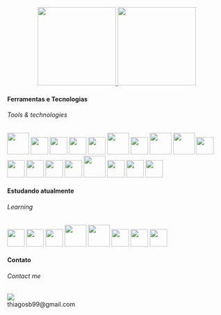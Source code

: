 <div align="center">
  <a href="https://github.com/Thiagosb99">
    <img height="180em" src="https://github-readme-stats.vercel.app/api?username=Thiagosb99&show_icons=true&theme=tokyonight&include_all_commits=true&count_private=true&exclude_repo=Thiagosb99"/>
    <img height="180em" src="https://github-readme-stats.vercel.app/api/top-langs/?username=Thiagosb99&layout=compact&langs_count=10&theme=tokyonight"/>
  </a>
</div>

#### Ferramentas e Tecnologias
###### Tools & technologies

<div>
  <img width="50" src="https://cdn.jsdelivr.net/gh/devicons/devicon/icons/php/php-original.svg" />
  <img width="40" src="https://cdn.jsdelivr.net/gh/devicons/devicon/icons/python/python-original.svg" />
  <img width="40" src="https://cdn.jsdelivr.net/gh/devicons/devicon/icons/javascript/javascript-original.svg" />
  <img width="40" src="https://cdn.jsdelivr.net/gh/devicons/devicon/icons/laravel/laravel-plain.svg" />
  <img width="40" src="https://cdn.jsdelivr.net/gh/devicons/devicon/icons/google/google-original.svg" />
  <img width="50" src="https://cdn.jsdelivr.net/gh/devicons/devicon/icons/mysql/mysql-original-wordmark.svg" />
  <img width="40" src="https://cdn.jsdelivr.net/gh/devicons/devicon/icons/git/git-original.svg" />
  <img width="50" src="https://cdn.jsdelivr.net/gh/devicons/devicon/icons/docker/docker-original.svg" />
  <img width="50" src="https://cdn.jsdelivr.net/gh/devicons/devicon/icons/django/django-plain-wordmark.svg" />
  <img width="40" src="https://cdn.jsdelivr.net/gh/devicons/devicon/icons/react/react-original.svg" />
  <img width="40" src="https://cdn.jsdelivr.net/gh/devicons/devicon/icons/bootstrap/bootstrap-plain.svg" />
  <img width="40" src="https://cdn.jsdelivr.net/gh/devicons/devicon/icons/linux/linux-original.svg" />
  <img width="40" src="https://cdn.jsdelivr.net/gh/devicons/devicon/icons/vscode/vscode-original.svg" />
  <img width="40" src="https://cdn.jsdelivr.net/gh/devicons/devicon/icons/pycharm/pycharm-original.svg" />
  <img width="50" src="https://cdn.jsdelivr.net/gh/devicons/devicon/icons/jupyter/jupyter-original-wordmark.svg" />
  <img width="40" src="https://cdn.jsdelivr.net/gh/devicons/devicon/icons/css3/css3-original.svg" />
  <img width="40" src="https://cdn.jsdelivr.net/gh/devicons/devicon/icons/html5/html5-original.svg" />   
  <img width="40" src="https://cdn.jsdelivr.net/gh/devicons/devicon/icons/nodejs/nodejs-original.svg" />
</div>


#### Estudando atualmente
###### Learning

<div>
  <img width="40" src="https://cdn.jsdelivr.net/gh/devicons/devicon/icons/python/python-original.svg" />
  <img width="40" src="https://cdn.jsdelivr.net/gh/devicons/devicon/icons/google/google-original.svg" />
  <img width="40" src="https://cdn.jsdelivr.net/gh/devicons/devicon/icons/git/git-original.svg" />
  <img width="50" src="https://cdn.jsdelivr.net/gh/devicons/devicon/icons/docker/docker-original.svg" />
  <img width="50" src="https://cdn.jsdelivr.net/gh/devicons/devicon/icons/django/django-plain-wordmark.svg" />
  <img width="40" src="https://cdn.jsdelivr.net/gh/devicons/devicon/icons/react/react-original.svg" />
  <img width="40" src="https://cdn.jsdelivr.net/gh/devicons/devicon/icons/pycharm/pycharm-original.svg" />
  <img width="40" src="https://cdn.jsdelivr.net/gh/devicons/devicon/icons/nodejs/nodejs-original.svg" />
</div>


#### Contato
###### Contact me

<div>
  <img src="https://img.shields.io/badge/Gmail-D14836?style=for-the-badge&logo=gmail&logoColor=white">
</div>

<div>
  <span>thiagosb99@gmail.com</span>
</div>

